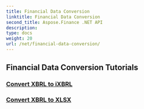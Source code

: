 ```yaml
---
title: Financial Data Conversion
linktitle: Financial Data Conversion
second_title: Aspose.Finance .NET API
description: 
type: docs
weight: 20
url: /net/financial-data-conversion/
---
```


## Financial Data Conversion Tutorials
### [Convert XBRL to iXBRL](./convert-xbrl-to-ixbrl/)
### [Convert XBRL to XLSX](./convert-xbrl-to-xlsx/)